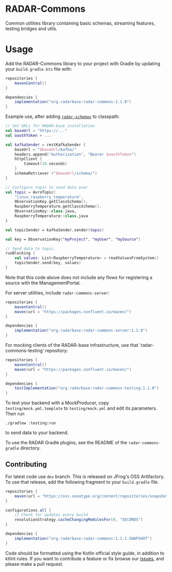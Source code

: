 # RADAR-Commons

Common utilities library containing basic schemas, streaming features, testing bridges and utils.

# Usage

Add the RADAR-Commons library to your project with Gradle by updating your `build.gradle.kts` file with:

```gradle
repositories {
    mavenCentral()
}

dependencies {
    implementation("org.radarbase:radar-commons:1.1.0")
}
```

Example use, after adding [`radar-schemas`](https://github.com/radar-base/radar-schemas) to classpath:

```kotlin
// Set URLs for RADAR-base installation
val baseUrl = "https://..."
val oauthToken = ...

val kafkaSender = restKafkaSender {
    baseUrl = "$baseUrl/kafka/"
    headers.append("Authorization", "Bearer $oauthToken")
    httpClient {
        timeout(10.seconds)
    }
    schemaRetriever ("$baseUrl/schema/")
}

// Configure topic to send data over
val topic = AvroTopic(
    "linux_raspberry_temperature",
    ObservationKey.getClassSchema(),
    RaspberryTemperature.getClassSchema(),
    ObservationKey::class.java,
    RaspberryTemperature::class.java
)

val topicSender = kafkaSender.sender(topic)

val key = ObservationKey("myProject", "myUser", "mySource")

// Send data to topic.
runBlocking {
    val values: List<RaspberryTemperature> = readValuesFromSystem()
    topicSender.send(key, values)
}
```

Note that this code above does not include any flows for registering a source with the ManagementPortal.

For server utilities, include `radar-commons-server`:
```gradle
repositories {
    mavenCentral()
    maven(url = "https://packages.confluent.io/maven/")
}

dependencies {
    implementation("org.radarbase:radar-commons-server:1.1.0")
}
```

For mocking clients of the RADAR-base infrastructure, use that 'radar-commons-testing' repository:

```gradle
repositories {
    mavenCentral()
    maven(url = "https://packages.confluent.io/maven/")
}

dependencies {
    testImplementation("org.radarbase:radar-commons-testing:1.1.0")
}
```

To test your backend with a MockProducer, copy `testing/mock.yml.template` to `testing/mock.yml` and edit its parameters. Then run
```
./gradlew :testing:run
```
to send data to your backend.

To use the RADAR Gradle plugins, see the README of the `radar-commons-gradle` directory.

## Contributing

For latest code use `dev` branch. This is released on JFrog's OSS Artifactory. To use that release, add the following fragment to your `build.gradle` file.

```gradle
repositories {
    maven(url = "https://oss.sonatype.org/content/repositories/snapshots")
}

configurations.all {
    // Check for updates every build
    resolutionStrategy.cacheChangingModulesFor(0, "SECONDS")
}

dependencies {
    implementation("org.radarbase:radar-commons:1.1.1-SNAPSHOT")
}
```

Code should be formatted using the Kotlin official style guide, in addition to ktlint rules.
If you want to contribute a feature or fix browse our [issues](https://github.com/RADAR-base/radar-commons/issues), and please make a pull request.
